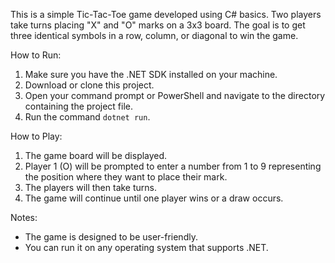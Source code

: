 
This is a simple Tic-Tac-Toe game developed using C# basics. Two players take turns placing "X" and "O" marks on a 3x3 board. The goal is to get three identical symbols in a row, column, or diagonal to win the game.

How to Run:

1. Make sure you have the .NET SDK installed on your machine.
2. Download or clone this project.
3. Open your command prompt or PowerShell and navigate to the directory containing the project file.
4. Run the command `dotnet run`.

 How to Play: 

1. The game board will be displayed.
2. Player 1 (O) will be prompted to enter a number from 1 to 9 representing the position where they want to place their mark.
3. The players will then take turns.
4. The game will continue until one player wins or a draw occurs.

 Notes: 

* The game is designed to be user-friendly.
* You can run it on any operating system that supports .NET.
